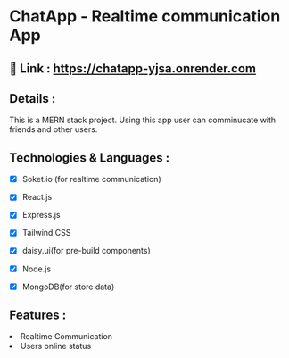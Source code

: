# ChatApp - Realtime communication App


## 🔗 Link : https://chatapp-yjsa.onrender.com


## Details : 
This is a MERN stack project. Using this app user can comminucate with friends and other users.


## Technologies & Languages :
 * [X] Soket.io (for realtime communication)
 * [X] React.js
 * [X] Express.js
 * [X] Tailwind CSS
 * [X] daisy.ui(for pre-build components)
 * [X] Node.js
 * [X] MongoDB(for store data)



## Features : 
<li>Realtime Communication</li>
<li>Users online status</li>
